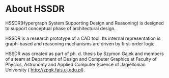 <html>
 <head>
<meta charset="UTF-8">
</head>
<body>
 
  <h1>About HSSDR</h1> 
 
 
 
 <p> HSSDR(Hypergraph System Supporting Design and Reasoning) is designed to support conceptual   phase of architectural design. 
 </p>
 <p>
 HSSDR is a research prototype of a CAD tool. Its internal  representation is graph-based and reasoning mechanisms are driven by first-order logic. </p>
 <p>
 HSSDR was created as part of ph. d. thesis by Szymon Gajek and members of a team at Department of Design and Computer Graphics
 at Faculty of Physics, Astronomy and Applied Computer Science of Jagiellonian University
 ( <a href="http://zpgk.fais.uj.edu.pl">http://zpgk.fais.uj.edu.pl</a>). 
 

  
 </p>

  
 
</body>
</html>
